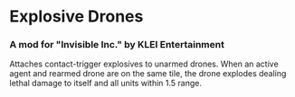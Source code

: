 # Explosive Drones
### A mod for "Invisible Inc." by KLEI Entertainment

Attaches contact-trigger explosives to unarmed drones. When an active agent and rearmed drone are on
the same tile, the drone explodes dealing lethal damage to itself and all units within 1.5 range.
